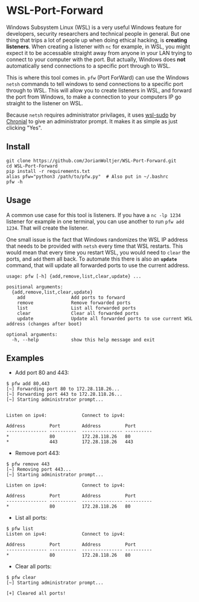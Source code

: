 # WSL-Port-Forward

Windows Subsystem Linux (WSL) is a very useful Windows feature for developers, security researchers and technical people in general. 
But one thing that trips a lot of people up when doing ethical hacking, is **creating listeners**. When creating a listener with `nc` for example, 
in WSL, you might expect it to be accessable straight away from anyone in your LAN trying to connect to your computer with the port. But actually, 
Windows does **not** automatically send connections to a specific port through to WSL. 

This is where this tool comes in. `pfw` (Port ForWard) can use the Windows `netsh` commands to tell windows to send connections to a specific port through to WSL. This will allow you to create listeners in WSL, and forward the port from Windows, to make a connection to your computers IP go straight to the listener on WSL. 

Because `netsh` requires administrator privilages, it uses [wsl-sudo](https://github.com/Chronial/wsl-sudo) by [Chronial](https://github.com/Chronial) to give an administrator prompt. It makes it as simple as just clicking "Yes".

## Install

```shell
git clone https://github.com/JorianWoltjer/WSL-Port-Forward.git
cd WSL-Port-Forward
pip install -r requirements.txt
alias pfw="python3 /path/to/pfw.py"  # Also put in ~/.bashrc
pfw -h
```

## Usage

A common use case for this tool is listeners. If you have a `nc -lp 1234` listener for example in one terminal, you can use another to run `pfw add 1234`. That will create the listener. 

One small issue is the fact that Windows randomizes the WSL IP address that needs to be provided with `netsh` every time that WSL restarts. This would mean that every time you restart WSL, you would need to `clear` the ports, and `add` them all back. To automate this there is also an **`update`** command, that will update all forwarded ports to use the current address. 

```
usage: pfw [-h] {add,remove,list,clear,update} ...

positional arguments:
  {add,remove,list,clear,update}
    add                 Add ports to forward
    remove              Remove forwarded ports
    list                List all forwarded ports
    clear               Clear all forwarded ports
    update              Update all forwarded ports to use current WSL address (changes after boot)

optional arguments:
  -h, --help            show this help message and exit
```

## Examples

* Add port 80 and 443:

```Shell
$ pfw add 80,443
[~] Forwarding port 80 to 172.28.118.26...
[~] Forwarding port 443 to 172.28.118.26...
[~] Starting administrator prompt...


Listen on ipv4:             Connect to ipv4:

Address         Port        Address         Port
--------------- ----------  --------------- ----------
*               80          172.28.118.26   80
*               443         172.28.118.26   443
```

* Remove port 443:

```Shell
$ pfw remove 443
[~] Removing port 443...
[~] Starting administrator prompt...

Listen on ipv4:             Connect to ipv4:

Address         Port        Address         Port
--------------- ----------  --------------- ----------
*               80          172.28.118.26   80
```

* List all ports:

```shell
$ pfw list
Listen on ipv4:             Connect to ipv4:

Address         Port        Address         Port
--------------- ----------  --------------- ----------
*               80          172.28.118.26   80
```

* Clear all ports:

```Shell
$ pfw clear
[~] Starting administrator prompt...

[+] Cleared all ports!
```
